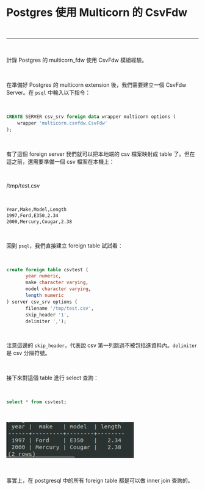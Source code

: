 # Postgres 使用 Multicorn 的 CsvFdw

<br>

---

<br>

計錄 Postgres 的 multicorn_fdw 使用 CsvFdw 模組經驗。

<br>

在準備好 Postgres 的 multicorn extension 後，我們需要建立一個 CsvFdw Server。在 `psql` 中輸入以下指令：

<br>

```sql
CREATE SERVER csv_srv foreign data wrapper multicorn options (
    wrapper 'multicorn.csvfdw.CsvFdw'
);
```

<br>

有了這個 foreign server 我們就可以把本地端的 csv 檔案映射成 table 了。但在這之前，還需要準備一個 csv 檔案在本機上：

<br>

/tmp/test.csv

<br>

```csv
Year,Make,Model,Length
1997,Ford,E350,2.34
2000,Mercury,Cougar,2.38
```

<br>

回到 `psql`，我們直接建立 foreign table 試試看：

<br>

```sql
create foreign table csvtest (
       year numeric,
       make character varying,
       model character varying,
       length numeric
) server csv_srv options (
       filename '/tmp/test.csv',
       skip_header '1',
       delimiter ',');
```

<br>

注意這邊的 `skip_header`，代表說 csv 第一列跳過不被包括進資料內。`delimiter` 是 csv 分隔符號。

<br>

接下來對這個 table 進行 select 查詢：

<br>

```sql
select * from csvtest;
```

<br>

![1](imgs/1.png)

<br>

事實上，在 postgresql 中的所有 foreign table 都是可以做 inner join 查詢的。